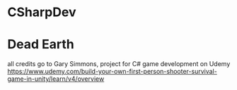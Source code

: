 # CSharpDev

# Dead Earth
all credits go to Gary Simmons, project for C# game development on Udemy
https://www.udemy.com/build-your-own-first-person-shooter-survival-game-in-unity/learn/v4/overview